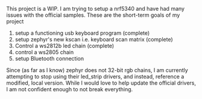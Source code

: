 This project is a WIP. I am trying to setup a nrf5340 and have had many issues with the official samples. 
These are the short-term goals of my project
1. setup a functioning usb keyboard program (complete)
2. setup zephyr's new kscan i.e. keyboard scan matrix (complete)
3. Control a ws2812b led chain (complete)
4. control a ws2805 chain
5. setup Bluetooth connection

Since (as far as I know) zephyr does not 32-bit rgb chains, I am currently attempting to stop using their led_strip drivers, and instead, reference a modified, local version. While I would love to help update the official drivers, I am not confident enough to not break everything.